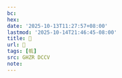 ```yaml
---
bc:
hex:
date: '2025-10-13T11:27:57+08:00'
lastmod: '2025-10-14T21:46:45-08:00'
title: 󰚮
url: 󰚮
tags: [㡆]
src: GHZR DCCV
note:
---
```

